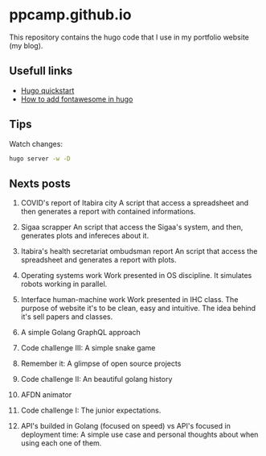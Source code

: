 # ppcamp.github.io

This repository contains the hugo code that I use in my portfolio website (my
blog).


## Usefull links

- [Hugo quickstart](https://gohugo.io/getting-started/quick-start/)
- [How to add fontawesome in hugo](https://matze.rocks/posts/fontawesome_in_hugo/)

## Tips

Watch changes:

```bash
hugo server -w -D
```

## Nexts posts

1. COVID's report of Itabira city
A script that access a spreadsheet and then generates a report with contained informations.

1. Sigaa scrapper
An script that access the Sigaa's system, and then, generates plots and infereces about it.

1. Itabira's health secretariat ombudsman report
An script that access the spreadsheet and generates a report with plots.

1. Operating systems work
Work presented in OS discipline. It simulates robots working in parallel.

1. Interface human-machine work
Work presented in IHC class. The purpose of website it's to be clean, easy and intuitive. The idea behind it's sell papers and classes.

1. A simple Golang GraphQL approach

1. Code challenge III: A simple snake game

1. Remember it: A glimpse of open source projects

1. Code challenge II: An beautiful golang history

1. AFDN animator

1. Code challenge I: The junior expectations.

1. API's builded in Golang (focused on speed) vs API's focused in deployment time: A simple use case and personal thoughts about when using each one of them.
